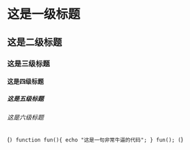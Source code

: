 # 这是一级标题 #
## 这是二级标题
### 这是三级标题
#### 这是四级标题
##### 这是五级标题
###### 这是六级标题
(```)
  function fun(){
    echo "这是一句非常牛逼的代码";
  }
  fun();
(```)
